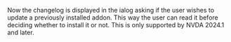 Now the changelog is displayed in the ialog asking if the user wishes to update a previously installed addon. This way the user can read it before deciding whether to install it or not.
This is only supported by NVDA 2024.1 and later.